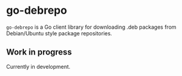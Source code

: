 # go-debrepo
`go-debrepo` is a Go client library for downloading .deb packages from 
Debian/Ubuntu style package repositories.

## Work in progress
Currently in development.